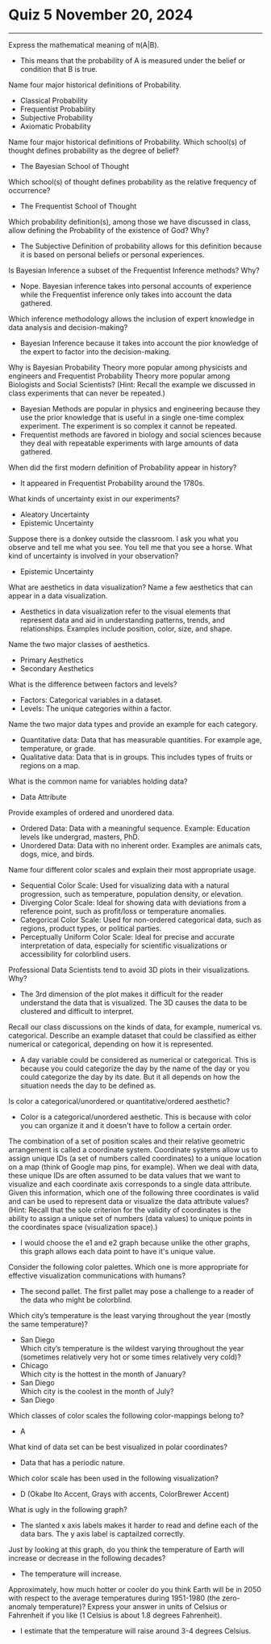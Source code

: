 # Quiz 5 November 20, 2024  
---

Express the mathematical meaning of π(A|B).  
+  This means that the probability of A is measured under the belief or condition that B is true.  

Name four major historical definitions of Probability.  
+  Classical Probability
+  Frequentist Probability
+  Subjective Probability
+  Axiomatic Probability

Name four major historical definitions of Probability.
Which school(s) of thought defines probability as the degree of belief?  
+  The Bayesian School of Thought  

Which school(s) of thought defines probability as the relative frequency of occurrence?  
+  The Frequentist School of Thought

Which probability definition(s), among those we have discussed in class, allow defining the Probability of the existence of God? Why?  
+  The Subjective Definition of probability allows for this definition because it is based on personal beliefs or personal experiences.  

Is Bayesian Inference a subset of the Frequentist Inference methods? Why?  
+  Nope. Bayesian inference takes into personal accounts of experience while the Frequentist inference only takes into account the data gathered. 

Which inference methodology allows the inclusion of expert knowledge in data analysis and decision-making?  
+  Bayesian Inference because it takes into account the pior knowledge of the expert to factor into the decision-making.  

Why is Bayesian Probability Theory more popular among physicists and engineers and Frequentist Probability Theory more popular among Biologists and Social Scientists? (Hint: Recall the example we discussed in class experiments that can never be repeated.)  
+  Bayesian Methods are popular in physics and engineering because they use the prior knowledge that is useful in a single one-time complex experiment. The experiment is so complex it cannot be repeated.  
+  Frequentist methods are favored in biology and social sciences because they deal with repeatable experiments with large amounts of data gathered.  

When did the first modern definition of Probability appear in history?  
+  It appeared in Frequentist Probability around the 1780s.

What kinds of uncertainty exist in our experiments?  
+  Aleatory Uncertainty
+  Epistemic Uncertainty  

Suppose there is a donkey outside the classroom. I ask you what you observe and tell me what you see. You tell me that you see a horse. What kind of uncertainty is involved in your observation?  
+  Epistemic Uncertainty  

What are aesthetics in data visualization? Name a few aesthetics that can appear in a data visualization.  
+  Aesthetics in data visualization refer to the visual elements that represent data and aid in understanding patterns, trends, and relationships. Examples include position, color, size, and shape.

Name the two major classes of aesthetics.  
+  Primary Aesthetics  
+  Secondary Aesthetics  

What is the difference between factors and levels?  
+   Factors: Categorical variables in a dataset.
+   Levels: The unique categories within a factor.

Name the two major data types and provide an example for each category.  
+ Quantitative data: Data that has measurable quantities. For example age, temperature, or grade.
+ Qualitative data: Data that is in groups. This includes types of fruits or regions on a map.

What is the common name for variables holding data?  
+  Data Attribute  

Provide examples of ordered and unordered data.  
+  Ordered Data: Data with a meaningful sequence. Example: Education levels like undergrad, masters, PhD.
+  Unordered Data: Data with no inherent order. Examples are animals cats, dogs, mice, and birds.

Name four different color scales and explain their most appropriate usage.  
+  Sequential Color Scale: Used for visualizing data with a natural progression, such as temperature, population density, or elevation.
+  Diverging Color Scale: Ideal for showing data with deviations from a reference point, such as profit/loss or temperature anomalies.
+  Categorical Color Scale: Used for non-ordered categorical data, such as regions, product types, or political parties.
+  Perceptually Uniform Color Scale: Ideal for precise and accurate interpretation of data, especially for scientific visualizations or accessibility for colorblind users.  

Professional Data Scientists tend to avoid 3D plots in their visualizations. Why?  
+  The 3rd dimension of the plot makes it difficult for the reader understand the data that is visualized. The 3D causes the data to be clustered and difficult to interpret.  

Recall our class discussions on the kinds of data, for example, numerical vs. categorical.
Describe an example dataset that could be classified as either numerical or categorical, depending on how it is represented.  
+  A day variable could be considered as numerical or categorical. This is because you could categorize the day by the name of the day or you could categorize the day by its date. But it all depends on how the situation needs the day to be defined as.  

Is color a categorical/unordered or quantitative/ordered aesthetic?
+  Color is a categorical/unordered aesthetic. This is because with color you can organize it and it doesn't have to follow a certain order.  

The combination of a set of position scales and their relative geometric arrangement is called a coordinate system.
Coordinate systems allow us to assign unique IDs (a set of numbers called coordinates) to a unique location on a map (think of Google map pins, for example).
When we deal with data, these unique IDs are often assumed to be data values that we want to visualize and each coordinate axis corresponds to a single data attribute.
Given this information, which one of the following three coordinates is valid and can be used to represent data or visualize the data attribute values? (Hint: Recall that the sole criterion for the validity of coordinates is the ability to assign a unique set of numbers (data values) to unique points in the coordinates space (visualization space).)
+  I would choose the e1 and e2 graph because unlike the other graphs, this graph allows each data point to have it's unique value.

Consider the following color palettes. Which one is more appropriate for effective visualization communications with humans?  
+  The second pallet. The first pallet may pose a challenge to a reader of the data who might be colorblind.

Which city’s temperature is the least varying throughout the year (mostly the same temperature)?  
+ San Diego  
Which city’s temperature is the wildest varying throughout the year (sometimes relatively very hot or some times relatively very cold)?  
+  Chicago  
Which city is the hottest in the month of January?  
+  San Diego  
Which city is the coolest in the month of July?  
+  San Diego  

Which classes of color scales the following color-mappings belong to?  
+  A

What kind of data set can be best visualized in polar coordinates?  
+ Data that has a periodic nature.

Which color scale has been used in the following visualization?  
+  D (Okabe Ito Accent, Grays with accents, ColorBrewer Accent)

What is ugly in the following graph?  
+  The slanted x axis labels makes it harder to read and define each of the data bars. The y axis label is captailzed correctly.  

Just by looking at this graph, do you think the temperature of Earth will increase or decrease in the following decades?  
+ The temperature will increase.

Approximately, how much hotter or cooler do you think Earth will be in 2050 with respect to the average temperatures during 1951-1980 (the zero-anomaly temperature)? Express your answer in units of Celsius or Fahrenheit if you like (1 Celsius is about 1.8 degrees Fahrenheit).  
+  I estimate that the temperature will raise around 3-4 degrees Celsius.

